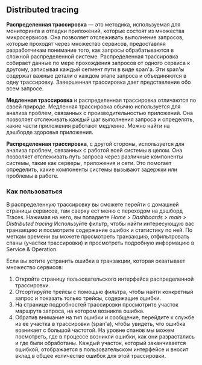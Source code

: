 ## Distributed tracing

**Распределенная трассировка** — это методика, используемая для мониторинга и отладки приложений, которые состоят из множества микросервисов. Она позволяет отслеживать выполнение запросов, которые проходят через множество сервисов, предоставляя разработчикам понимание того, как запросы обрабатываются в сложной распределенной системе. Распределенная трассировка собирает данные по мере прохождения запросов от одного сервиса к другому, записывая каждый сегмент пути в виде span'а. Эти span'ы содержат важные детали о каждом этапе запроса и объединяются в одну трассировку. Завершенная трассировка дает представление обо всем запросе.

**Медленная трассировка** и распределенная трассировка отличаются по своей природе. Медленная трассировка обычно используется для анализа проблем, связанных с производительностью приложений. Она позволяет отслеживать каждый шаг выполнения запроса и определять, какие части приложения работают медленно. Можно найти на дэшборде здоровья приложения.

**Распределенная трассировка**, с другой стороны, используется для анализа проблем, связанных с работой всей системы в целом. Она позволяет отслеживать путь запроса через различные компоненты системы, такие как серверы, приложения и сети. Это помогает определить, какие компоненты системы вызывают задержки или проблемы в работе.

### Как пользоваться
В распределенную трассировку вы сможете перейти с домашней страницы сервисов, там сверху ест меню с переходом на дэшборд Traces. Нажимая на него, вы попадаете *Home > Dashboards > main > Distributed tracing*
Используйте фильтр, чтобы найти интересующую вас транзакцию и посмотрите содержание ошибок и статистику по ней. По меткам времени вы можете просмотреть транзакцию, отфильтровать спаны (участки трассировки) и просмотреть подробную информацию в Service & Operation.

Если вы хотите устранить ошибки в транзакции, которая охватывает множество сервисов:
1. Откройте страницу пользовательского интерфейса распределенной трассировки.
2. Отсортируйте трейсы с помощью фильтра, чтобы найти конкретный запрос и показать только трейсы, содержащие ошибки.
3. На странице подробностей трассировки просмотрите участок маршрута запроса, на котором возникла ошибка.
4. Обратив внимание на тип ошибки и сообщение, перейдите к службе из ее участка в трассировки (span'а), чтобы увидеть, что ошибка возникает с большой частотой.
На уровне спанов мы можем посмотреть, где в процессе возникли ошибки, как они разрастались и где были обработаны. Каждый участок, который заканчивается ошибкой, отображается в пользовательском интерфейсе и вносит вклад в общее количество ошибок для этой трассировки.
